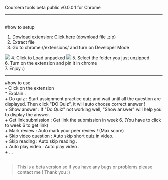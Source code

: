 Coursera tools beta public v0.0.0.1 for Chrome<br><hr><br>
#how to setup <br>
1. Dowload extension: [Click here](https://github.com/ttthanhf/extension_coursera_tools_public/releases/download/Extension/coursera_tools_beta_public.zip) (download file .zip)
2. Extract file 
3. Go to chrome://extensions/ and turn on Developer Mode
<img src="https://user-images.githubusercontent.com/88179750/179171223-37fc539b-f38b-4e1a-8a72-81d7f84d2157.png">
4. Click to Load unpacked
<img src="https://user-images.githubusercontent.com/88179750/179171909-471c37a7-3067-40d5-aacc-86e75001eec8.png">
5. Select the folder you just unzipped <br>
6. Turn on the extension and pin it in chrome <br>
7. Enjoy :)

<hr>
#how to use <br>
- Click on the extension <br>
* Explain : <br>
 + Do quiz : Start assignment practice quiz and wait until all the question are displayed. Then click "DO Quiz", it will auto choose correct answer ! <br>
 + Show answer : If "Do Quiz" not working well, "Show answer" will help you to display the answer. <br>
 + Get link submission : Get link the submission in week 6. (You have to click to week 6 to get link) <br>
 + Mark review : Auto mark your peer review ! (Max score) <br>
 + Skip video question : Auto skip short quiz in video. <br>
 + Skip reading : Auto skip reading .  <br>
 + Auto play video : Auto play video . <br>
 + ... <br><br>
 
 > This is a beta version so if you have any bugs or problems please contact me ! Thank you :) 
